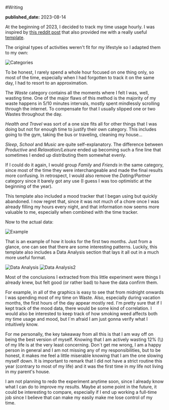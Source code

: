 #Writing

**published_date:** 2023-08-14

At the beginning of 2023, I decided to track my time usage hourly. I was inspired by [this reddit post](https://www.reddit.com/r/dataisbeautiful/comments/101hvnv/oc_i_tracked_every_hour_of_my_life_for_5_years/) that also provided me with a really useful [template](https://docs.google.com/spreadsheets/d/1W79a98wLeuMjDbJuy0IYDeQYZSVaWjTUCPUpXj24MHs/edit#gid=0).

The original types of activities weren't fit for my lifestyle so I adapted them to my own:

![Categories](https://imgur.com/F6kg9Se.png)

To be honest, I rarely spend a whole hour focused on one thing only, so most of the time, especially when I had forgotten to track it on the same day, I had to resort to an approximation.

The *Waste* category contains all the moments where I felt I was, well, wasting time. One of the major flaws of this method is the majority of my waste happens in 5/10 minutes intervals, mostly spent mindlessly scrolling through the internet. To compensate for that I usually slipped one or two Wastes throughout the day.

*Health and Travel* was sort of a one size fits all for other things that I was doing but not for enough time to justify their own category. This includes going to the gym, taking the bus or traveling, cleaning my house...

*Sleep*, *School* and *Music* are quite self-explanatory. The difference between *Productive* and *Relaxation/Leisure* ended up becoming such a fine line that sometimes I ended up distributing them somewhat evenly.

If I could do it again, I would group *Family* and *Friends* in the same category, since most of the time they were interchangeable and made the final results more confusing. In retrospect, I would also remove the *Dating/Partner* category since it barely got any use (I guess I was too optimistic at the beginning of the year).

This template also included a mood tracker that I began using but quickly abandoned. I now regret that, since it was not much of a chore once I was already filling my hours every night, and that information now seems more valuable to me, especially when combined with the time tracker.

Now to the actual data:

![Example](https://imgur.com/px7ttof.png)

That is an example of how it looks for the first two months. Just from a glance, one can see that there are some interesting patterns. Luckily, this template also includes a Data Analysis section that lays it all out in a much more useful format.

![Data Analysis](https://imgur.com/PBwjRkd.png)
![Data Analysis2](https://imgur.com/xvzbMsA.png)

Most of the conclusions I extracted from this little experiment were things I already knew, but felt good (or rather bad) to have the data confirm them.

For example, in all of the graphics is easy to see that from midnight onwards I was spending most of my time on Waste. Also, especially during vacation months, the first hours of the day appear mostly red. I'm pretty sure that if I kept track of the mood data, there would be some kind of correlation. I would also be interested to keep track of how smoking weed affects both my time usage and mood, but I´m afraid I am just gonna verify what I intuitively know.

For me personally, the key takeaway from all this is that I am way off on being the best version of myself. Knowing that I am actively wasting 12% (!¡) of my life is at the very least concerning. Don´t get me wrong, I am a happy person in general and I am not missing any of my responsibilities, but to be honest, it makes me feel a little miserable knowing that I am the one slowing myself down. It is important to remark that I did not have a strict routine this year (contrary to most of my life) and it was the first time in my life not living in my parent's house.

I am not planning to redo the experiment anytime soon, since I already know what I can do to improve my results. Maybe at some point in the future, it could be interesting to compare, especially if I end up working a full-time job since I believe that can make my easily make me lose control of my time.
